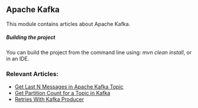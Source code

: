 ## Apache Kafka

This module contains articles about Apache Kafka.

##### Building the project
You can build the project from the command line using: *mvn clean install*, or in an IDE.

### Relevant Articles:
- [Get Last N Messages in Apache Kafka Topic](https://www.baeldung.com/java-apache-kafka-get-last-n-messages)
- [Get Partition Count for a Topic in Kafka](https://www.baeldung.com/java-kafka-partition-count-topic)
- [Retries With Kafka Producer](https://www.baeldung.com/kafka-producer-retries)

